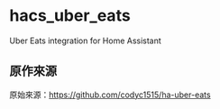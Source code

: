 # hacs_uber_eats

Uber Eats integration for Home Assistant

## 原作來源

原始來源：<https://github.com/codyc1515/ha-uber-eats>
